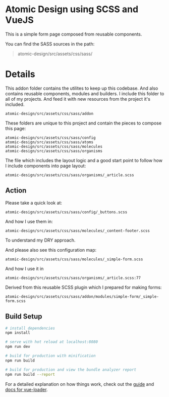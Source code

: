 # Atomic Design using SCSS and VueJS

This is a simple form page composed from reusable components.

You can find the SASS sources in the path:
> atomic-design/src/assets/css/sass/

# Details
This addon folder contains the utilites to keep up this codebase. And also contains reusable components, modules and builders.
I include this folder to all of my projects. And feed it with new resources from the project it's included.
```
atomic-design/src/assets/css/sass/addon
```

These folders are unique to this project and contain the pieces to compose this page:

```
atomic-design/src/assets/css/sass/config
atomic-design/src/assets/css/sass/atoms
atomic-design/src/assets/css/sass/molecules
atomic-design/src/assets/css/sass/organisms
```
The file which includes the layout logic and a good start point to follow how I include components into page layout:
```
atomic-design/src/assets/css/sass/organisms/_article.scss
```
## Action

Please take a quick look at:
```
atomic-design/src/assets/css/sass/config/_buttons.scss
```
And how I use them in:
```
atomic-design/src/assets/css/sass/molecules/_content-footer.scss
```
To understand my DRY approach.

And please also see this configuration map:
```
atomic-design/src/assets/css/sass/molecules/_simple-form.scss
```
And how I use it in
```
atomic-design/src/assets/css/sass/organisms/_article.scss:77
```
Derived from this reusable SCSS plugin which I prepared for making forms:
```
atomic-design/src/assets/css/sass/addon/modules/simple-form/_simple-form.scss
```

## Build Setup

``` bash
# install dependencies
npm install

# serve with hot reload at localhost:8080
npm run dev

# build for production with minification
npm run build

# build for production and view the bundle analyzer report
npm run build --report
```

For a detailed explanation on how things work, check out the [guide](http://vuejs-templates.github.io/webpack/) and [docs for vue-loader](http://vuejs.github.io/vue-loader).

